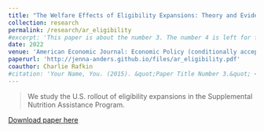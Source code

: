 ```yaml
---
title: "The Welfare Effects of Eligibility Expansions: Theory and Evidence from SNAP (with Charlie Rafkin)"
collection: research
permalink: /research/ar_eligibility
#excerpt: 'This paper is about the number 3. The number 4 is left for future work.'
date: 2022
venue: 'American Economic Journal: Economic Policy (conditionally accepted)'
paperurl: 'http://jenna-anders.github.io/files/ar_eligibility.pdf'
coauthor: Charlie Rafkin
#citation: 'Your Name, You. (2015). &quot;Paper Title Number 3.&quot; <i>Journal 1</i>. 1(3).'
---
```

> We study the U.S. rollout of eligibility expansions in the Supplemental Nutrition Assistance Program.

[Download paper here](http://jenna-anders.github.io/files/ar_eligibility.pdf)